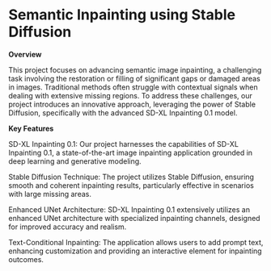 # **Semantic Inpainting using Stable Diffusion**

**Overview**

This project focuses on advancing semantic image inpainting, a challenging task involving the restoration or filling of significant gaps or damaged areas in images. Traditional methods often struggle with contextual signals when dealing with extensive missing regions. To address these challenges, our project introduces an innovative approach, leveraging the power of Stable Diffusion, specifically with the advanced SD-XL Inpainting 0.1 model.

**Key Features**

SD-XL Inpainting 0.1: Our project harnesses the capabilities of SD-XL Inpainting 0.1, a state-of-the-art image inpainting application grounded in deep learning and generative modeling.

Stable Diffusion Technique: The project utilizes Stable Diffusion, ensuring smooth and coherent inpainting results, particularly effective in scenarios with large missing areas.

Enhanced UNet Architecture: SD-XL Inpainting 0.1 extensively utilizes an enhanced UNet architecture with specialized inpainting channels, designed for improved accuracy and realism.

Text-Conditional Inpainting: The application allows users to add prompt text, enhancing customization and providing an interactive element for inpainting outcomes.